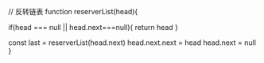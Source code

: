 // 反转链表
function reserverList(head){

if(head === null || head.next===null){
return head
}

const last = reserverList(head.next)
head.next.next = head
head.next = null
}
